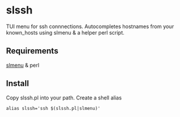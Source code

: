 slssh
=====

TUI menu for ssh connnections. Autocompletes hostnames from your known_hosts using slmenu & a helper perl script.

Requirements
------------

[slmenu](https://github.com/joshaw/slmenu) & perl

Install
-------

Copy slssh.pl into your path. Create a shell alias 

    alias slssh='ssh $(slssh.pl|slmenu)'
